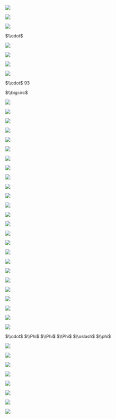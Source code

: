 ![](https://www.nta.go.jp/tmp/9311989d-45e0-4ec6-a704-6fbf24702165/images/69470fb398d7750e8b55937cd4b9d6b2e4de7bd8e5eb7353fbc27387936b57c7.jpg)

![](https://www.nta.go.jp/tmp/9311989d-45e0-4ec6-a704-6fbf24702165/images/4b22cdf1f062229d53f60d7d7ad546fb0d8adb08138ee50dbf5f1bbf4fe59b52.jpg)

![](https://www.nta.go.jp/tmp/9311989d-45e0-4ec6-a704-6fbf24702165/images/0f6215eb87a59cb49126c40402f5dd9f9d341906e7a2ec75212c86e3b6efc4bb.jpg)

$\\cdot$

![](https://www.nta.go.jp/tmp/9311989d-45e0-4ec6-a704-6fbf24702165/images/7a064f42ef4fff8ba02f05dca9a3a3e9f69c73871902c5571a4168ba945f7af8.jpg)

![](https://www.nta.go.jp/tmp/9311989d-45e0-4ec6-a704-6fbf24702165/images/b82478b8f7294f35c6a92b68c960b4b7a83f4f1c0a4726d5396562e74511c0a0.jpg)

![](https://www.nta.go.jp/tmp/9311989d-45e0-4ec6-a704-6fbf24702165/images/a8bec49325e72fbfe93ba3a15ed904e180aaad59248f37c7f2ecd33b58562d22.jpg)

![](https://www.nta.go.jp/tmp/9311989d-45e0-4ec6-a704-6fbf24702165/images/6feeec98d992a56da005e796685635ff56fbe6eb4dc0ecdd59bf630557bb3f7c.jpg)

$\\cdot$ 93

$\\bigcirc$

![](https://www.nta.go.jp/tmp/9311989d-45e0-4ec6-a704-6fbf24702165/images/e38a177d44716c2b75225dfae307189d88d1a6a3a7019db7369577a53daf677b.jpg)

![](https://www.nta.go.jp/tmp/9311989d-45e0-4ec6-a704-6fbf24702165/images/6b04b16ad490a44b9b32b1b1296c07440d7af177ff94bbf7082dd0887ca8a783.jpg)

![](https://www.nta.go.jp/tmp/9311989d-45e0-4ec6-a704-6fbf24702165/images/c5a72bca0863e9b579834090af4d8fb8eab80bda7ac5bf0bf695de5376f6a15f.jpg)

![](https://www.nta.go.jp/tmp/9311989d-45e0-4ec6-a704-6fbf24702165/images/f74b42e131e386daa67f24ec8e934487fe3322540a4d31b6a31ed91c80810a98.jpg)

![](https://www.nta.go.jp/tmp/9311989d-45e0-4ec6-a704-6fbf24702165/images/bd1eb2ccc7efeec36af022effe0c8bcd57842a3d040299af28add5ab374836a5.jpg)

![](https://www.nta.go.jp/tmp/9311989d-45e0-4ec6-a704-6fbf24702165/images/1237a01ec2cf4fd28c92fd904b4206df3ae61a7afa5fef0d5d43df7164057d72.jpg)

![](https://www.nta.go.jp/tmp/9311989d-45e0-4ec6-a704-6fbf24702165/images/532366ff39806f0a7f54f223acd8c28442d68a5c8225f2237ca8911e5354314d.jpg)

![](https://www.nta.go.jp/tmp/9311989d-45e0-4ec6-a704-6fbf24702165/images/7f53daa4235796cb0824375f48200f0282be6cf4307f1f1241d1941bc3342e8e.jpg)

![](https://www.nta.go.jp/tmp/9311989d-45e0-4ec6-a704-6fbf24702165/images/bd3c4351bc7051d118bed9a592944174144c8850e9afc8208b73b671fa72e0e0.jpg)

![](https://www.nta.go.jp/tmp/9311989d-45e0-4ec6-a704-6fbf24702165/images/d0bebf69d4b9a0283b441ab78d26e57687dd03236170788a0c38bdc644559cc1.jpg)

![](https://www.nta.go.jp/tmp/9311989d-45e0-4ec6-a704-6fbf24702165/images/3fe179464264c9dbbc28c3205b915154e77f9c4f0ebb8f26a4f0749022ef7713.jpg)

![](https://www.nta.go.jp/tmp/9311989d-45e0-4ec6-a704-6fbf24702165/images/7582e0c1e5c995e1870ed18c2a0bb5a03f556169300456e87cb000e61ada88fc.jpg)

![](https://www.nta.go.jp/tmp/9311989d-45e0-4ec6-a704-6fbf24702165/images/2be7eb21780467d1376d22ae368abdace82ca4b3aa2bb70dbe3229bcb2a410ad.jpg)

![](https://www.nta.go.jp/tmp/9311989d-45e0-4ec6-a704-6fbf24702165/images/b94cff917bcde931e01a3b740221e24268c82629fc483e33c519f13fd2d79678.jpg)

![](https://www.nta.go.jp/tmp/9311989d-45e0-4ec6-a704-6fbf24702165/images/a57a137919d0dd4ba8b91e05dc42bc6478e60e75e155d439b1f0313d8d9d7e05.jpg)

![](https://www.nta.go.jp/tmp/9311989d-45e0-4ec6-a704-6fbf24702165/images/79a8be90ce23ecca90439d22d00cf0f03ae5ebc9294932518e551b05dec7f444.jpg)

![](https://www.nta.go.jp/tmp/9311989d-45e0-4ec6-a704-6fbf24702165/images/daa8b4bd094f2b3b40ff42d817ad77d8fd4a88eb74e90ddc78451979f8e32628.jpg)

![](https://www.nta.go.jp/tmp/9311989d-45e0-4ec6-a704-6fbf24702165/images/0aa811271d0f015f8009b72adda3b03c8fe61f9406657f4739d738658baec899.jpg)

![](https://www.nta.go.jp/tmp/9311989d-45e0-4ec6-a704-6fbf24702165/images/e23bd75233d2cf580b0cfb1ae22c4ac685d2d3e01359ecc0e47d2b3aa1fb65ea.jpg)

![](https://www.nta.go.jp/tmp/9311989d-45e0-4ec6-a704-6fbf24702165/images/c07c3232f01b7cc1d1e42fd11e87c834b3df8cd3628d8963c32f67143d72662d.jpg)

![](https://www.nta.go.jp/tmp/9311989d-45e0-4ec6-a704-6fbf24702165/images/22cc78e7bfadb0ef4d49a6c74ac6f1dd023f07f1528db6349ca2c1239cc4c6d7.jpg)

![](https://www.nta.go.jp/tmp/9311989d-45e0-4ec6-a704-6fbf24702165/images/3d60c97c52392d9eea8b43fd751afd7b4bfa2be4821b59eee403e78ce8e008d2.jpg)

![](https://www.nta.go.jp/tmp/9311989d-45e0-4ec6-a704-6fbf24702165/images/a4b19cb98bf8dee761f57947b0d6de7fa4c1ba5b926f7e6edc5221f75ea83354.jpg)

![](https://www.nta.go.jp/tmp/9311989d-45e0-4ec6-a704-6fbf24702165/images/018c22b9fd0502aae9d8a5135bea6475157309d577d3abff377bf7712a38ac6b.jpg)

![](https://www.nta.go.jp/tmp/9311989d-45e0-4ec6-a704-6fbf24702165/images/0757cdef47b0d7eac193fd0a99ab2f6215eea60db6f36f72d059491443da96c3.jpg)

$\\cdot$ $\\Phi$ $\\Phi$ $\\Phi$ $\\oslash$ $\\phi$

![](https://www.nta.go.jp/tmp/9311989d-45e0-4ec6-a704-6fbf24702165/images/4f6391392cc2fe9147adb3a904ba6fa2557dfb8dd5370b608949961e7e37265a.jpg)

![](https://www.nta.go.jp/tmp/9311989d-45e0-4ec6-a704-6fbf24702165/images/28e4934e628cc84ab2e0ef093b2de5b1db820d6bf6c9dc32707dcf9c17afa1b0.jpg)

![](https://www.nta.go.jp/tmp/9311989d-45e0-4ec6-a704-6fbf24702165/images/1d63263f4524e81ad5472264fc6d1f032f290773ac37027f0ecdeffc2f590dae.jpg)

![](https://www.nta.go.jp/tmp/9311989d-45e0-4ec6-a704-6fbf24702165/images/2285d39cfda267f762bfd5546c40c5fc01495f46b64e36f63a27f0ff396e6de8.jpg)

![](https://www.nta.go.jp/tmp/9311989d-45e0-4ec6-a704-6fbf24702165/images/d4c7f17981cec8851817b46b9c32dba9545adb88b0e042096fd2d4ef4c9a2007.jpg)

![](https://www.nta.go.jp/tmp/9311989d-45e0-4ec6-a704-6fbf24702165/images/87a06981dc43eb2f6df01c585a6d45916508233d000d3c953e6c95065cb95926.jpg)

![](https://www.nta.go.jp/tmp/9311989d-45e0-4ec6-a704-6fbf24702165/images/756851cad77e70686e53a88ef17827edcc69c3b7598329628638e61173d85337.jpg)

![](https://www.nta.go.jp/tmp/9311989d-45e0-4ec6-a704-6fbf24702165/images/25015c7bf23e312f7dc9d28e284e20dae889daef2a19df3c4b952597a243b84e.jpg)